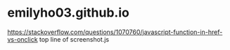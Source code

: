 # emilyho03.github.io
https://stackoverflow.com/questions/1070760/javascript-function-in-href-vs-onclick top line of screenshot.js
